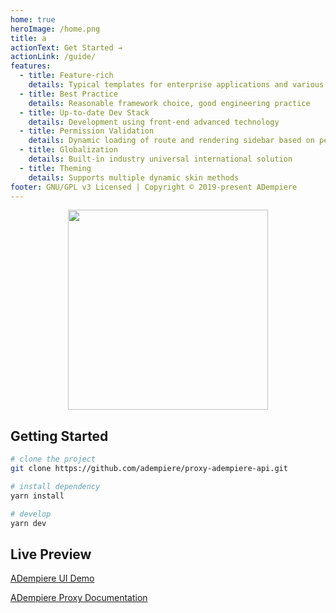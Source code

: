 ```yaml
---
home: true
heroImage: /home.png
title: a
actionText: Get Started →
actionLink: /guide/
features:
  - title: Feature-rich
    details: Typical templates for enterprise applications and various components
  - title: Best Practice
    details: Reasonable framework choice, good engineering practice
  - title: Up-to-date Dev Stack
    details: Development using front-end advanced technology
  - title: Permission Validation
    details: Dynamic loading of route and rendering sidebar based on permissions
  - title: Globalization
    details: Built-in industry universal international solution
  - title: Theming
    details: Supports multiple dynamic skin methods
footer: GNU/GPL v3 Licensed | Copyright © 2019-present ADempiere
---
```


<p align="center">
  <img width="320" src="https://upload.wikimedia.org/wikipedia/commons/b/b1/Adempiere-logo.png">
</p>

## Getting Started

```bash
# clone the project
git clone https://github.com/adempiere/proxy-adempiere-api.git

# install dependency
yarn install

# develop
yarn dev
```

## Live Preview

[ADempiere UI Demo](https://demo-ui.erpya.com/)

[ADempiere Proxy Documentation](https://adempiere.github.io/proxy-adempiere-api/)

